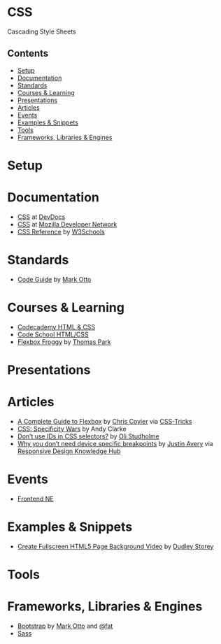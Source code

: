 # CSS

Cascading Style Sheets

## Contents

- [Setup](#setup)
- [Documentation](#documentation)
- [Standards](#standards)
- [Courses & Learning](#courses--learning)
- [Presentations](#presentations)
- [Articles](#articles)
- [Events](#events)
- [Examples & Snippets](#examples--snippets)
- [Tools](#tools)
- [Frameworks, Libraries & Engines](#frameworks-libraries--engines)

# Setup

# Documentation

- [CSS](http://devdocs.io/css/) at [DevDocs](http://devdocs.io/)
- [CSS](https://developer.mozilla.org/en-US/docs/Web/CSS) at
  [Mozilla Developer Network](https://developer.mozilla.org/en-US/)
- [CSS Reference](http://www.w3schools.com/cssref/) by [W3Schools](http://www.w3schools.com/)

# Standards

- [Code Guide](http://codeguide.co/) by [Mark Otto](http://markdotto.com/)

# Courses & Learning

- [Codecademy HTML & CSS](https://www.codecademy.com/learn/web)
- [Code School HTML/CSS](https://www.codeschool.com/paths/html-css)
- [Flexbox Froggy](http://flexboxfroggy.com/) by [Thomas Park](http://thomaspark.co/)

# Presentations

# Articles

- [A Complete Guide to Flexbox](https://css-tricks.com/snippets/css/a-guide-to-flexbox/) by
  [Chris Coyier](http://chriscoyier.net/) via [CSS-Tricks](https://css-tricks.com/)
- [CSS: Specificity Wars](https://stuffandnonsense.co.uk/archives/css_specificity_wars.html) by Andy
  Clarke
- [Don’t use IDs in CSS selectors?](http://oli.jp/2011/ids/) by [Oli Studholme](http://oli.jp/)
- [Why you don’t need device specific breakpoints](https://responsivedesign.is/articles/why-you-dont-need-device-specific-breakpoints)
  by [Justin Avery](https://surfthedream.com.au/) via
  [Responsive Design Knowledge Hub](https://responsivedesign.is/)

# Events

- [Frontend NE](https://frontendne.co.uk/)

# Examples & Snippets

- [Create Fullscreen HTML5 Page Background Video](http://thenewcode.com/777/Create-Fullscreen-HTML5-Page-Background-Video)
  by [Dudley Storey](http://thenewcode.com/)

# Tools

# Frameworks, Libraries & Engines

- [Bootstrap](http://getbootstrap.com/) by [Mark Otto](http://markdotto.com/) and
  [@fat](https://twitter.com/fat)
- [Sass](Sass/Sass.md)
